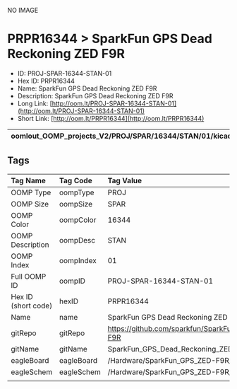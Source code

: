 


  
NO IMAGE  
# PRPR16344 > SparkFun GPS Dead Reckoning ZED F9R

- ID: PROJ-SPAR-16344-STAN-01
- Hex ID: PRPR16344
- Name: SparkFun GPS Dead Reckoning ZED F9R
- Description: SparkFun GPS Dead Reckoning ZED F9R
- Long Link: [http://oom.lt/PROJ-SPAR-16344-STAN-01](http://oom.lt/PROJ-SPAR-16344-STAN-01)
- Short Link: [http://oom.lt/PRPR16344](http://oom.lt/PRPR16344)
  

|oomlout_OOMP_projects_V2/PROJ/SPAR/16344/STAN/01/kicadPcb3dFront.png|oomlout_OOMP_projects_V2/PROJ/SPAR/16344/STAN/01/kicadPcb3dBack.png|oomlout_OOMP_projects_V2/PROJ/SPAR/16344/STAN/01/kicadPcb3d.png||
| :---: | :---: | :---: | :---: |

## Tags
  

|Tag Name|Tag Code|Tag Value|
| :--- | :--- | :--- |
|OOMP Type|oompType|PROJ|
|OOMP Size|oompSize|SPAR|
|OOMP Color|oompColor|16344|
|OOMP Description|oompDesc|STAN|
|OOMP Index|oompIndex|01|
|Full OOMP ID|oompID|PROJ-SPAR-16344-STAN-01|
|Hex ID (short code)|hexID|PRPR16344|
|Name|name|SparkFun GPS Dead Reckoning ZED F9R|
|gitRepo|gitRepo|https://github.com/sparkfun/SparkFun_GPS_Dead_Reckoning_ZED-F9R|
|gitName|gitName|SparkFun_GPS_Dead_Reckoning_ZED-F9R|
|eagleBoard|eagleBoard|/Hardware/SparkFun_GPS_ZED-F9R_BoB.brd|
|eagleSchem|eagleSchem|/Hardware/SparkFun_GPS_ZED-F9R_BoB.sch|
||||
